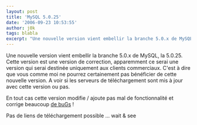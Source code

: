 ```yaml
---
layout: post
title: 'MySQL 5.0.25'
date: '2006-09-23 10:53:55'
author: j0k
tags: blabla
excerpt: "Une nouvelle version vient embellir la branche 5.0.x de MySQL, la 5.0.25.     \nCette version est une version de correction, apparemment ce serai une version qui serai destinée uniquement aux clients commerciaux. C'est à dire que vous comme moi ne pourrez certainement pas bénéficier de cette nouvelle version. A voir si les serveurs de téléchargement sont mis à      …"
---
```


Une nouvelle version vient embellir la branche 5.0.x de MySQL, la 5.0.25.
Cette version est une version de correction, apparemment ce serai une version qui serai destinée uniquement aux clients commerciaux. C'est à dire que vous comme moi ne pourrez certainement pas bénéficier de cette nouvelle version. A voir si les serveurs de téléchargement sont mis à jour avec cette version ou pas.

En tout cas cette version modifie / ajoute pas mal de fonctionnalité et corrige beaucoup [de buGs](http://dev.mysql.com/doc/refman/5.0/en/news-5-0-25.html) !

Pas de liens de téléchargement possible ... wait &amp; see
